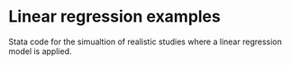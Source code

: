 # Linear regression examples

Stata code for the simualtion of realistic studies where a linear regression model is applied.
